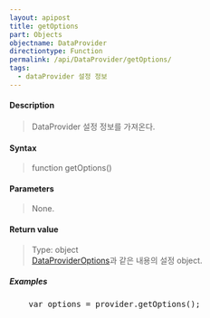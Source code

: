 ```yaml
---
layout: apipost
title: getOptions
part: Objects
objectname: DataProvider
directiontype: Function
permalink: /api/DataProvider/getOptions/
tags:
  - dataProvider 설정 정보
---
```



#### Description

> DataProvider 설정 정보를 가져온다.

#### Syntax

> function getOptions()  

#### Parameters

> None.

#### Return value

> Type: object  
> [DataProviderOptions](/api/types/DataProviderOptions)과 같은 내용의 설정 object.  

##### Examples 

<pre class="prettyprint">
    var options = provider.getOptions();
</pre>

